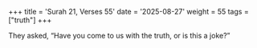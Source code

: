 +++
title = 'Surah 21, Verses 55'
date = '2025-08-27'
weight = 55
tags = ["truth"]
+++

They asked, “Have you come to us with the truth, or is this a joke?”